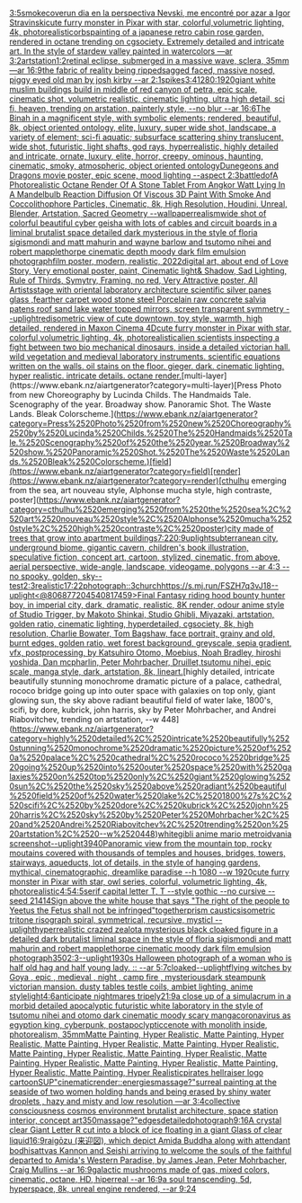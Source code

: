 [3:5](https://www.ebank.nz/aiartgenerator?category=3%3A5)[smoke](https://www.ebank.nz/aiartgenerator?category=smoke)[cover](https://www.ebank.nz/aiartgenerator?category=cover)[un dia en la perspectiva Nevski, me encontré por azar a Igor Stravinski](https://www.ebank.nz/aiartgenerator?category=un%2520dia%2520en%2520la%2520perspectiva%2520Nevski%2C%2520me%2520encontr%C3%A9%2520por%2520azar%2520a%2520Igor%2520Stravinski)[cute furry monster in Pixar with star, colorful,volumetric lighting, 4k, photorealistic](https://www.ebank.nz/aiartgenerator?category=cute%2520furry%2520monster%2520in%2520Pixar%2520with%2520star%2C%2520colorful%2Cvolumetric%2520lighting%2C%25204k%2C%2520photorealistic)[orbs](https://www.ebank.nz/aiartgenerator?category=orbs)[painting of a japanese retro cabin rose garden, rendered in octane trending on cgsociety. Extremely detailed and intricate art. In the style of stardew valley painted in watercolors —ar 3:2](https://www.ebank.nz/aiartgenerator?category=painting%2520of%2520a%2520japanese%2520retro%2520cabin%2520rose%2520garden%2C%2520rendered%2520in%2520octane%2520trending%2520on%2520cgsociety.%2520Extremely%2520detailed%2520and%2520intricate%2520art.%2520In%2520the%2520style%2520of%2520stardew%2520valley%2520painted%2520in%2520watercolors%2520%E2%80%94ar%25203%3A2)[artstation](https://www.ebank.nz/aiartgenerator?category=artstation)[1:2](https://www.ebank.nz/aiartgenerator?category=1%3A2)[retinal eclipse, submerged in a massive wave, sclera, 35mm —ar 16:9](https://www.ebank.nz/aiartgenerator?category=retinal%2520eclipse%2C%2520submerged%2520in%2520a%2520massive%2520wave%2C%2520sclera%2C%252035mm%2520%E2%80%94ar%252016%3A9)[the fabric of reality being ripped](https://www.ebank.nz/aiartgenerator?category=the%2520fabric%2520of%2520reality%2520being%2520ripped)[sagged faced, massive nosed, piggy eyed old man by josh kirby --ar 2:1](https://www.ebank.nz/aiartgenerator?category=sagged%2520faced%2C%2520massive%2520nosed%2C%2520piggy%2520eyed%2520old%2520man%2520by%2520josh%2520kirby%2520--ar%25202%3A1)[spikes](https://www.ebank.nz/aiartgenerator?category=spikes)[3:4](https://www.ebank.nz/aiartgenerator?category=3%3A4)[1280:1920](https://www.ebank.nz/aiartgenerator?category=1280%3A1920)[giant white muslim buildings build in middle of red canyon of petra, epic scale, cinematic shot, volumetric realistic, cinematic lighting, ultra high detail, sci fi, heaven, trending on arstation, painterly style, --no blur --ar 16:6](https://www.ebank.nz/aiartgenerator?category=giant%2520white%2520muslim%2520buildings%2520build%2520in%2520middle%2520of%2520red%2520canyon%2520of%2520petra%2C%2520epic%2520scale%2C%2520cinematic%2520shot%2C%2520volumetric%2520realistic%2C%2520cinematic%2520lighting%2C%2520ultra%2520high%2520detail%2C%2520sci%2520fi%2C%2520heaven%2C%2520trending%2520on%2520arstation%2C%2520painterly%2520style%2C%2520--no%2520blur%2520--ar%252016%3A6)[The Binah in a magnificent style, with symbolic elements; rendered, beautiful, 8k, object oriented ontology, elite, luxury, super wide shot, landscape, a variety of element;  sci-fi aquatic; subsurface scattering shiny translucent, wide shot, futuristic, light shafts, god rays, hyperrealistic, highly detailed and intricate, ornate, luxury, elite, horror, creepy, ominous, haunting, cinematic, smoky, atmospheric, object oriented ontology](https://www.ebank.nz/aiartgenerator?category=The%2520Binah%2520in%2520a%2520magnificent%2520style%2C%2520with%2520symbolic%2520elements%3B%2520rendered%2C%2520beautiful%2C%25208k%2C%2520object%2520oriented%2520ontology%2C%2520elite%2C%2520luxury%2C%2520super%2520wide%2520shot%2C%2520landscape%2C%2520a%2520variety%2520of%2520element%3B%2520%2520sci-fi%2520aquatic%3B%2520subsurface%2520scattering%2520shiny%2520translucent%2C%2520wide%2520shot%2C%2520futuristic%2C%2520light%2520shafts%2C%2520god%2520rays%2C%2520hyperrealistic%2C%2520highly%2520detailed%2520and%2520intricate%2C%2520ornate%2C%2520luxury%2C%2520elite%2C%2520horror%2C%2520creepy%2C%2520ominous%2C%2520haunting%2C%2520cinematic%2C%2520smoky%2C%2520atmospheric%2C%2520object%2520oriented%2520ontology)[Dunegeons and Dragons movie poster, epic scene, mood lighting --aspect 2:3](https://www.ebank.nz/aiartgenerator?category=Dunegeons%2520and%2520Dragons%2520movie%2520poster%2C%2520epic%2520scene%2C%2520mood%2520lighting%2520--aspect%25202%3A3)[battle](https://www.ebank.nz/aiartgenerator?category=battle)[dof](https://www.ebank.nz/aiartgenerator?category=dof)[A Photorealistic Octane Render Of A Stone Tablet From Angkor Watt Lying In A Mandelbulb Reaction Diffusion Of Viscous 3D Paint With Smoke And Coccolithophore Particles, Cinematic, 8k, High Resolution, Houdini, Unreal, Blender, Artstation, Sacred Geometry --wallpaper](https://www.ebank.nz/aiartgenerator?category=A%2520Photorealistic%2520Octane%2520Render%2520Of%2520A%2520Stone%2520Tablet%2520From%2520Angkor%2520Watt%2520Lying%2520In%2520A%2520Mandelbulb%2520Reaction%2520Diffusion%2520Of%2520Viscous%25203D%2520Paint%2520With%2520Smoke%2520And%2520Coccolithophore%2520Particles%2C%2520Cinematic%2C%25208k%2C%2520High%2520Resolution%2C%2520Houdini%2C%2520Unreal%2C%2520Blender%2C%2520Artstation%2C%2520Sacred%2520Geometry%2520--wallpaper)[realism](https://www.ebank.nz/aiartgenerator?category=realism)[wide shot of colorful beautiful cyber geisha with lots of cables and circuit boards in a liminal brutalist space detailed dark mysterious in the style of floria sigismondi and matt mahurin and wayne barlow and tsutomo nihei and robert mapplethorpe cinematic depth moody dark film emulsion photograph](https://www.ebank.nz/aiartgenerator?category=wide%2520shot%2520of%2520colorful%2520beautiful%2520cyber%2520geisha%2520with%2520lots%2520of%2520cables%2520and%2520circuit%2520boards%2520in%2520a%2520liminal%2520brutalist%2520space%2520detailed%2520dark%2520mysterious%2520in%2520the%2520style%2520of%2520floria%2520sigismondi%2520and%2520matt%2520mahurin%2520and%2520wayne%2520barlow%2520and%2520tsutomo%2520nihei%2520and%2520robert%2520mapplethorpe%2520cinematic%2520depth%2520moody%2520dark%2520film%2520emulsion%2520photograph)[film poster, modern, realistic, 2022digital art, about end of Love Story, Very emotional poster, paint, Cinematic light& Shadow, Sad Lighting, Rule of Thirds, Symytry, Framing, no red, Very Attractive poster, All Artists](https://www.ebank.nz/aiartgenerator?category=film%2520poster%2C%2520modern%2C%2520realistic%2C%25202022digital%2520art%2C%2520about%2520end%2520of%2520Love%2520Story%2C%2520Very%2520emotional%2520poster%2C%2520paint%2C%2520Cinematic%2520light%26%2520Shadow%2C%2520Sad%2520Lighting%2C%2520Rule%2520of%2520Thirds%2C%2520Symytry%2C%2520Framing%2C%2520no%2520red%2C%2520Very%2520Attractive%2520poster%2C%2520All%2520Artists)[stage with oriental laboratory architecture  scientific silver panes glass ,fearther carpet wood stone steel Porcelain raw concrete salvia patens roof sand lake water topped mirrors, screen transparent symmetry --uplight](https://www.ebank.nz/aiartgenerator?category=stage%2520with%2520oriental%2520laboratory%2520architecture%2520%2520scientific%2520silver%2520panes%2520glass%2520%2Cfearther%2520carpet%2520wood%2520stone%2520steel%2520Porcelain%2520raw%2520concrete%2520salvia%2520patens%2520roof%2520sand%2520lake%2520water%2520topped%2520mirrors%2C%2520screen%2520transparent%2520symmetry%2520--uplight)[red](https://www.ebank.nz/aiartgenerator?category=red)[isometric view of cute downtown, toy style, warmth, high detailed, rendered in Maxon Cinema 4D](https://www.ebank.nz/aiartgenerator?category=isometric%2520view%2520of%2520cute%2520downtown%2C%2520toy%2520style%2C%2520warmth%2C%2520high%2520detailed%2C%2520rendered%2520in%2520Maxon%2520Cinema%25204D)[cute furry monster in Pixar with star, colorful,volumetric lighting, 4k, photorealistic](https://www.ebank.nz/aiartgenerator?category=cute%2520furry%2520monster%2520in%2520Pixar%2520with%2520star%2C%2520colorful%2Cvolumetric%2520lighting%2C%25204k%2C%2520photorealistic)[alien scientists inspecting a fight between two bio mechanical dinosaurs, inside a detailed victorian hall. wild vegetation and medieval laboratory instruments. scientific equations written on the walls. oil stains on the floor. gieger. dark. cinematic lighting. hyper realistic. intricate details. octane render.](https://www.ebank.nz/aiartgenerator?category=alien%2520scientists%2520inspecting%2520a%2520fight%2520between%2520two%2520bio%2520mechanical%2520dinosaurs%2C%2520inside%2520a%2520detailed%2520victorian%2520hall.%2520wild%2520vegetation%2520and%2520medieval%2520laboratory%2520instruments.%2520scientific%2520equations%2520written%2520on%2520the%2520walls.%2520oil%2520stains%2520on%2520the%2520floor.%2520gieger.%2520dark.%2520cinematic%2520lighting.%2520hyper%2520realistic.%2520intricate%2520details.%2520octane%2520render.)[multi-layer](https://www.ebank.nz/aiartgenerator?category=multi-layer)[Press Photo from new Choreography by Lucinda Childs. The Handmaids Tale. Scenography of the year. Broadway show. Panoramic Shot. The Waste Lands. Bleak Colorscheme.](https://www.ebank.nz/aiartgenerator?category=Press%2520Photo%2520from%2520new%2520Choreography%2520by%2520Lucinda%2520Childs.%2520The%2520Handmaids%2520Tale.%2520Scenography%2520of%2520the%2520year.%2520Broadway%2520show.%2520Panoramic%2520Shot.%2520The%2520Waste%2520Lands.%2520Bleak%2520Colorscheme.)[field](https://www.ebank.nz/aiartgenerator?category=field)[render](https://www.ebank.nz/aiartgenerator?category=render)[cthulhu emerging from the sea, art nouveau style, Alphonse mucha style, high contraste, poster](https://www.ebank.nz/aiartgenerator?category=cthulhu%2520emerging%2520from%2520the%2520sea%2C%2520art%2520nouveau%2520style%2C%2520Alphonse%2520mucha%2520style%2C%2520high%2520contraste%2C%2520poster)[city made of trees that grow into apartment buildings](https://www.ebank.nz/aiartgenerator?category=city%2520made%2520of%2520trees%2520that%2520grow%2520into%2520apartment%2520buildings)[7:2](https://www.ebank.nz/aiartgenerator?category=7%3A2)[20:9](https://www.ebank.nz/aiartgenerator?category=20%3A9)[uplight](https://www.ebank.nz/aiartgenerator?category=uplight)[subterranean city, underground biome, gigantic cavern, children's book illustration, speculative fiction, concept art, cartoon, stylized, cinematic, from above, aerial perspective, wide-angle, landscape, videogame, polygons  --ar 4:3 --no spooky, golden, sky](https://www.ebank.nz/aiartgenerator?category=subterranean%2520city%2C%2520underground%2520biome%2C%2520gigantic%2520cavern%2C%2520children%27s%2520book%2520illustration%2C%2520speculative%2520fiction%2C%2520concept%2520art%2C%2520cartoon%2C%2520stylized%2C%2520cinematic%2C%2520from%2520above%2C%2520aerial%2520perspective%2C%2520wide-angle%2C%2520landscape%2C%2520videogame%2C%2520polygons%2520%2520--ar%25204%3A3%2520--no%2520spooky%2C%2520golden%2C%2520sky)[--test](https://www.ebank.nz/aiartgenerator?category=--test)[2:3](https://www.ebank.nz/aiartgenerator?category=2%3A3)[realistic](https://www.ebank.nz/aiartgenerator?category=realistic)[17:22](https://www.ebank.nz/aiartgenerator?category=17%3A22)[photograph::3](https://www.ebank.nz/aiartgenerator?category=photograph%3A%3A3)[church](https://www.ebank.nz/aiartgenerator?category=church)[<https://s.mj.run/FSZH7q3vJ18>](https://www.ebank.nz/aiartgenerator?category=%3Chttps%3A//s.mj.run/FSZH7q3vJ18%3E)[--uplight](https://www.ebank.nz/aiartgenerator?category=--uplight)[<@806877204540817459>](https://www.ebank.nz/aiartgenerator?category=%3C%40806877204540817459%3E)[Final Fantasy riding hood bounty hunter boy, in imperial city, dark, dramatic, realistic, 8K render, odour anime style of Studio Trigger, by Makoto Shinkai, Studio Ghibli, Miyazaki, artstation, golden ratio, cinematic lighting, hyperdetailed, cgsociety, 8k, high resolution, Charlie Bowater, Tom Bagshaw, face portrait, grainy and old, burnt edges, golden ratio, wet forest background, greyscale, sepia gradient, vfx, postprocessing, by Katsuhiro Otomo, Moebius, Noah Bradley, hiroshi yoshida, Dan mcpharlin, Peter Mohrbacher, Druillet,tsutomu nihei, epic scale, manga style, dark, artstation, 8k, lineart.](https://www.ebank.nz/aiartgenerator?category=Final%2520Fantasy%2520riding%2520hood%2520bounty%2520hunter%2520boy%2C%2520in%2520imperial%2520city%2C%2520dark%2C%2520dramatic%2C%2520realistic%2C%25208K%2520render%2C%2520odour%2520anime%2520style%2520of%2520Studio%2520Trigger%2C%2520by%2520Makoto%2520Shinkai%2C%2520Studio%2520Ghibli%2C%2520Miyazaki%2C%2520artstation%2C%2520golden%2520ratio%2C%2520cinematic%2520lighting%2C%2520hyperdetailed%2C%2520cgsociety%2C%25208k%2C%2520high%2520resolution%2C%2520Charlie%2520Bowater%2C%2520Tom%2520Bagshaw%2C%2520face%2520portrait%2C%2520grainy%2520and%2520old%2C%2520burnt%2520edges%2C%2520golden%2520ratio%2C%2520wet%2520forest%2520background%2C%2520greyscale%2C%2520sepia%2520gradient%2C%2520vfx%2C%2520postprocessing%2C%2520by%2520Katsuhiro%2520Otomo%2C%2520Moebius%2C%2520Noah%2520Bradley%2C%2520hiroshi%2520yoshida%2C%2520Dan%2520mcpharlin%2C%2520Peter%2520Mohrbacher%2C%2520Druillet%2Ctsutomu%2520nihei%2C%2520epic%2520scale%2C%2520manga%2520style%2C%2520dark%2C%2520artstation%2C%25208k%2C%2520lineart.)[highly detailed, intricate beautifully stunning monochrome dramatic picture of a palace, cathedral, rococo bridge going up into outer space with galaxies on top only, giant glowing sun, the sky above radiant beautiful field of water lake, 1800's, scifi, by dore, kubrick, john harris, sky by Peter Mohrbacher, and Andrei Riabovitchev, trending on artstation, --w 448](https://www.ebank.nz/aiartgenerator?category=highly%2520detailed%2C%2520intricate%2520beautifully%2520stunning%2520monochrome%2520dramatic%2520picture%2520of%2520a%2520palace%2C%2520cathedral%2C%2520rococo%2520bridge%2520going%2520up%2520into%2520outer%2520space%2520with%2520galaxies%2520on%2520top%2520only%2C%2520giant%2520glowing%2520sun%2C%2520the%2520sky%2520above%2520radiant%2520beautiful%2520field%2520of%2520water%2520lake%2C%25201800%27s%2C%2520scifi%2C%2520by%2520dore%2C%2520kubrick%2C%2520john%2520harris%2C%2520sky%2520by%2520Peter%2520Mohrbacher%2C%2520and%2520Andrei%2520Riabovitchev%2C%2520trending%2520on%2520artstation%2C%2520--w%2520448)[white](https://www.ebank.nz/aiartgenerator?category=white)[gibli anime mario metroidvania screenshot](https://www.ebank.nz/aiartgenerator?category=gibli%2520anime%2520mario%2520metroidvania%2520screenshot)[--uplight](https://www.ebank.nz/aiartgenerator?category=--uplight)[3940](https://www.ebank.nz/aiartgenerator?category=3940)[Panoramic view from the mountain top, rocky moutains covered with thousands of temples and houses, bridges, towers, stairways, aqueducts, lot of details, in the style of hanging gardens, mythical, cinematographic, dreamlike paradise --h 1080 --w 1920](https://www.ebank.nz/aiartgenerator?category=Panoramic%2520view%2520from%2520the%2520mountain%2520top%2C%2520rocky%2520moutains%2520covered%2520with%2520thousands%2520of%2520temples%2520and%2520houses%2C%2520bridges%2C%2520towers%2C%2520stairways%2C%2520aqueducts%2C%2520lot%2520of%2520details%2C%2520in%2520the%2520style%2520of%2520hanging%2520gardens%2C%2520mythical%2C%2520cinematographic%2C%2520dreamlike%2520paradise%2520--h%25201080%2520--w%25201920)[cute furry monster in Pixar with star, owl series, colorful, volumetric lighting, 4k, photorealistic](https://www.ebank.nz/aiartgenerator?category=cute%2520furry%2520monster%2520in%2520Pixar%2520with%2520star%2C%2520owl%2520series%2C%2520colorful%2C%2520volumetric%2520lighting%2C%25204k%2C%2520photorealistic)[4:5](https://www.ebank.nz/aiartgenerator?category=4%3A5)[4:5](https://www.ebank.nz/aiartgenerator?category=4%3A5)[serif capital letter T, T --style gothic --no cursive --seed 21414](https://www.ebank.nz/aiartgenerator?category=serif%2520capital%2520letter%2520T%2C%2520T%2520--style%2520gothic%2520--no%2520cursive%2520--seed%252021414)[Sign above the white house that says "The right of the people to Yeetus the Fetus shall not be infringed"](https://www.ebank.nz/aiartgenerator?category=Sign%2520above%2520the%2520white%2520house%2520that%2520says%2520%22The%2520right%2520of%2520the%2520people%2520to%2520Yeetus%2520the%2520Fetus%2520shall%2520not%2520be%2520infringed%22)[together](https://www.ebank.nz/aiartgenerator?category=together)[prism caustics](https://www.ebank.nz/aiartgenerator?category=prism%2520caustics)[isometric tritone risograph spiral, symmetrical, recursive, mysticl --uplight](https://www.ebank.nz/aiartgenerator?category=isometric%2520tritone%2520risograph%2520spiral%2C%2520symmetrical%2C%2520recursive%2C%2520mysticl%2520--uplight)[hyperrealistic crazed zealot](https://www.ebank.nz/aiartgenerator?category=hyperrealistic%2520crazed%2520zealot)[a mysterious black cloaked figure in a detailed dark brutalist liminal space in the style of floria sigismondi and matt mahurin and robert mapplethorpe  cinematic moody dark film emulsion photograph](https://www.ebank.nz/aiartgenerator?category=a%2520mysterious%2520black%2520cloaked%2520figure%2520in%2520a%2520detailed%2520dark%2520brutalist%2520liminal%2520space%2520in%2520the%2520style%2520of%2520floria%2520sigismondi%2520and%2520matt%2520mahurin%2520and%2520robert%2520mapplethorpe%2520%2520cinematic%2520moody%2520dark%2520film%2520emulsion%2520photograph)[350](https://www.ebank.nz/aiartgenerator?category=350)[2:3](https://www.ebank.nz/aiartgenerator?category=2%3A3)[--uplight](https://www.ebank.nz/aiartgenerator?category=--uplight)[1930s Halloween photograph of a woman who is half old hag and half young lady. :: --ar 5:7](https://www.ebank.nz/aiartgenerator?category=1930s%2520Halloween%2520photograph%2520of%2520a%2520woman%2520who%2520is%2520half%2520old%2520hag%2520and%2520half%2520young%2520lady.%2520%3A%3A%2520--ar%25205%3A7)[cloaked](https://www.ebank.nz/aiartgenerator?category=cloaked)[--uplight](https://www.ebank.nz/aiartgenerator?category=--uplight)[flying witches by Goya , epic , medieval , night , camp fire , mysterious](https://www.ebank.nz/aiartgenerator?category=flying%2520witches%2520by%2520Goya%2520%2C%2520epic%2520%2C%2520medieval%2520%2C%2520night%2520%2C%2520camp%2520fire%2520%2C%2520mysterious)[dark steampunk victorian mansion. dusty tables testle coils, ambiet lighting, anime style](https://www.ebank.nz/aiartgenerator?category=dark%2520steampunk%2520victorian%2520mansion.%2520dusty%2520tables%2520testle%2520coils%2C%2520ambiet%2520lighting%2C%2520anime%2520style)[light](https://www.ebank.nz/aiartgenerator?category=light)[4:6](https://www.ebank.nz/aiartgenerator?category=4%3A6)[anticipate nightmares tripely](https://www.ebank.nz/aiartgenerator?category=anticipate%2520nightmares%2520tripely)[21:9](https://www.ebank.nz/aiartgenerator?category=21%3A9)[a close up of a simulacrum in a morbid detailed apocalyptic futuristic white laboratory in the style of tsutomu nihei and otomo dark cinematic moody scary manga](https://www.ebank.nz/aiartgenerator?category=a%2520close%2520up%2520of%2520a%2520simulacrum%2520in%2520a%2520morbid%2520detailed%2520apocalyptic%2520futuristic%2520white%2520laboratory%2520in%2520the%2520style%2520of%2520tsutomu%2520nihei%2520and%2520otomo%2520dark%2520cinematic%2520moody%2520scary%2520manga)[coronavirus as egyption king, cyberpunk, postapoclyptic](https://www.ebank.nz/aiartgenerator?category=coronavirus%2520as%2520egyption%2520king%2C%2520cyberpunk%2C%2520postapoclyptic)[cenote with monolith inside, photorealism, 35mm](https://www.ebank.nz/aiartgenerator?category=cenote%2520with%2520monolith%2520inside%2C%2520photorealism%2C%252035mm)[Matte Painting, Hyper Realistic, Matte Painting, Hyper Realistic, Matte Painting, Hyper Realistic, Matte Painting, Hyper Realistic, Matte Painting, Hyper Realistic, Matte Painting, Hyper Realistic, Matte Painting, Hyper Realistic, Matte Painting, Hyper Realistic, Matte Painting, Hyper Realistic, Matte Painting, Hyper Realistic](https://www.ebank.nz/aiartgenerator?category=Matte%2520Painting%2C%2520Hyper%2520Realistic%2C%2520Matte%2520Painting%2C%2520Hyper%2520Realistic%2C%2520Matte%2520Painting%2C%2520Hyper%2520Realistic%2C%2520Matte%2520Painting%2C%2520Hyper%2520Realistic%2C%2520Matte%2520Painting%2C%2520Hyper%2520Realistic%2C%2520Matte%2520Painting%2C%2520Hyper%2520Realistic%2C%2520Matte%2520Painting%2C%2520Hyper%2520Realistic%2C%2520Matte%2520Painting%2C%2520Hyper%2520Realistic%2C%2520Matte%2520Painting%2C%2520Hyper%2520Realistic%2C%2520Matte%2520Painting%2C%2520Hyper%2520Realistic)[pirates hellraiser logo cartoon](https://www.ebank.nz/aiartgenerator?category=pirates%2520hellraiser%2520logo%2520cartoon)[SUP"](https://www.ebank.nz/aiartgenerator?category=SUP%22)[cinematic](https://www.ebank.nz/aiartgenerator?category=cinematic)[render::](https://www.ebank.nz/aiartgenerator?category=render%3A%3A)[energies](https://www.ebank.nz/aiartgenerator?category=energies)[massage?"](https://www.ebank.nz/aiartgenerator?category=massage%3F%22)[surreal painting at the seaside of two women holding hands and being erased by shiny water droplets , hazy and misty and low resolution —ar 3:4](https://www.ebank.nz/aiartgenerator?category=surreal%2520painting%2520at%2520the%2520seaside%2520of%2520two%2520women%2520holding%2520hands%2520and%2520being%2520erased%2520by%2520shiny%2520water%2520droplets%2520%2C%2520hazy%2520and%2520misty%2520and%2520low%2520resolution%2520%E2%80%94ar%25203%3A4)[collective consciousness cosmos environment brutalist architecture, space station interior, concept art](https://www.ebank.nz/aiartgenerator?category=collective%2520consciousness%2520cosmos%2520environment%2520brutalist%2520architecture%2C%2520space%2520station%2520interior%2C%2520concept%2520art)[350](https://www.ebank.nz/aiartgenerator?category=350)[massage?"](https://www.ebank.nz/aiartgenerator?category=massage%3F%22)[edges](https://www.ebank.nz/aiartgenerator?category=edges)[detailed](https://www.ebank.nz/aiartgenerator?category=detailed)[photograph](https://www.ebank.nz/aiartgenerator?category=photograph)[9:16](https://www.ebank.nz/aiartgenerator?category=9%3A16)[A crystal clear Giant Letter R cut into a block of ice floating in a giant Glass of clear liquid](https://www.ebank.nz/aiartgenerator?category=A%2520crystal%2520clear%2520Giant%2520Letter%2520R%2520cut%2520into%2520a%2520block%2520of%2520ice%2520floating%2520in%2520a%2520giant%2520Glass%2520of%2520clear%2520liquid)[16:9](https://www.ebank.nz/aiartgenerator?category=16%3A9)[raigōzu (来迎図), which depict Amida Buddha along with attendant bodhisattvas Kannon and Seishi arriving to welcome the souls of the faithful departed to Amida's Western Paradise,  by James Jean, Peter Mohrbacher, Craig Mullins  --ar 16:9](https://www.ebank.nz/aiartgenerator?category=raig%C5%8Dzu%C2%A0%28%E6%9D%A5%E8%BF%8E%E5%9B%B3%29%2C%2520which%2520depict%C2%A0Amida%C2%A0Buddha%2520along%2520with%2520attendant%2520bodhisattvas%2520Kannon%2520and%2520Seishi%2520arriving%2520to%2520welcome%2520the%2520souls%2520of%2520the%2520faithful%2520departed%2520to%2520Amida%27s%2520Western%2520Paradise%2C%2520%2520by%2520James%2520Jean%2C%2520Peter%2520Mohrbacher%2C%2520Craig%2520Mullins%2520%2520--ar%252016%3A9)[galactic mushrooms made of gas, mixed colors, cinematic, octane, HD, hiperreal --ar 16:9](https://www.ebank.nz/aiartgenerator?category=galactic%2520mushrooms%2520made%2520of%2520gas%2C%2520mixed%2520colors%2C%2520cinematic%2C%2520octane%2C%2520HD%2C%2520hiperreal%2520--ar%252016%3A9)[a soul transcending, 5d, hyperspace, 8k, unreal engine rendered, --ar 9:24](https://www.ebank.nz/aiartgenerator?category=a%2520soul%2520transcending%2C%25205d%2C%2520hyperspace%2C%25208k%2C%2520unreal%2520engine%2520rendered%2C%2520--ar%25209%3A24)